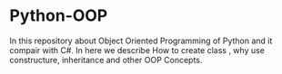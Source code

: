 # Python-OOP
In this repository about Object Oriented Programming of Python and it compair with C#. In here we describe How to create class , why use constructure, inheritance and other OOP Concepts.
